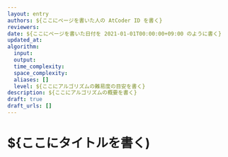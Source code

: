 ```yaml
---
layout: entry
authors: ${ここにページを書いた人の AtCoder ID を書く}
reviewers:
date: ${ここにページを書いた日付を 2021-01-01T00:00:00+09:00 のように書く}
updated_at:
algorithm:
  input:
  output:
  time_complexity:
  space_complexity:
  aliases: []
  level: ${ここにアルゴリズムの難易度の目安を書く}
description: ${ここにアルゴリズムの概要を書く}
draft: true
draft_urls: []
---
```


# ${ここにタイトルを書く)
